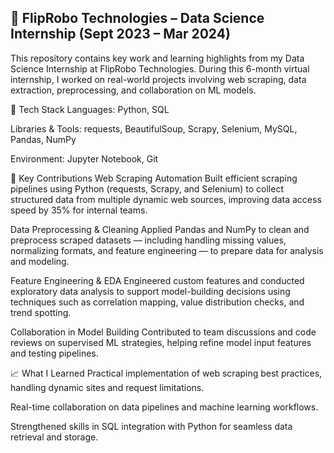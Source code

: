 ## 🚀 FlipRobo Technologies – Data Science Internship (Sept 2023 – Mar 2024)
This repository contains key work and learning highlights from my Data Science Internship at FlipRobo Technologies. During this 6-month virtual internship, I worked on real-world projects involving web scraping, data extraction, preprocessing, and collaboration on ML models.

🔧 Tech Stack
Languages: Python, SQL

Libraries & Tools: requests, BeautifulSoup, Scrapy, Selenium, MySQL, Pandas, NumPy

Environment: Jupyter Notebook, Git

📌 Key Contributions
Web Scraping Automation
Built efficient scraping pipelines using Python (requests, Scrapy, and Selenium) to collect structured data from multiple dynamic web sources, improving data access speed by 35% for internal teams.

Data Preprocessing & Cleaning
Applied Pandas and NumPy to clean and preprocess scraped datasets — including handling missing values, normalizing formats, and feature engineering — to prepare data for analysis and modeling.

Feature Engineering & EDA
Engineered custom features and conducted exploratory data analysis to support model-building decisions using techniques such as correlation mapping, value distribution checks, and trend spotting.

Collaboration in Model Building
Contributed to team discussions and code reviews on supervised ML strategies, helping refine model input features and testing pipelines.

📈 What I Learned
Practical implementation of web scraping best practices, handling dynamic sites and request limitations.

Real-time collaboration on data pipelines and machine learning workflows.

Strengthened skills in SQL integration with Python for seamless data retrieval and storage.
